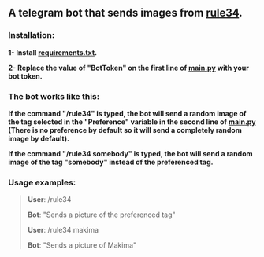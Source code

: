 ## A telegram bot that sends images from [rule34](https://rule34.xxx).

### Installation:

**1- Install [requirements.txt](requirements.txt).**

**2- Replace the value of "BotToken" on the first line of [main.py](main.py) with your bot token.**

### The bot works like this:
**If the command "/rule34" is typed, the bot will send a random image of the tag selected in the "Preference" variable in the second line of [main.py](main.py) (There is no preference by default so it will send a completely random image by default).**

**If the command "/rule34 somebody" is typed, the bot will send a random image of the tag "somebody" instead of the preferenced tag.**

### Usage examples:

> **User**: /rule34
>
> **Bot**: "Sends a picture of the preferenced tag"
>
> **User**: /rule34 makima
>
> **Bot**: "Sends a picture of Makima"
